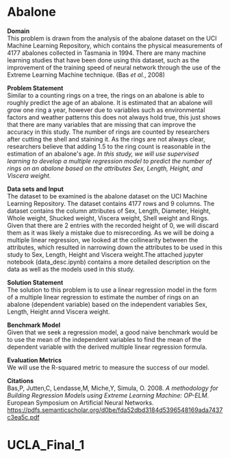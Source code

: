 # Abalone

**Domain**<br/>
This problem is drawn from the analysis of the abalone dataset on the UCI Machine Learning Repository, which contains the physical measurements of 4177 abalones collected in Tasmania in 1994. There are many machine learning studies that have been done using this dataset, such as the improvement of the training speed of neural network through the use of the Extreme Learning Machine technique. (Bas _et al._, 2008)

**Problem Statement**<br/>
 Similar to a counting rings on a tree, the rings on an abalone is able to roughly predict the age of an abalone. It is estimated that an abalone will grow one ring a year, however due to variables such as environmental factors and weather patterns this does not always hold true, this just shows that there are many variables that are missing that can improve the accuracy in this study. The number of rings are counted by researchers after cutting the shell and staining it. As the rings are not always clear, researchers believe that adding 1.5 to the ring count is reasonable in the estimation of an abalone's age. _In this study, we will use supervised learning to develop a multiple regression model to predict the number of rings on an abalone based on the attributes Sex, Length, Height, and Viscera weight._

**Data sets and Input**<br/>
The dataset to be examined is the abalone dataset on the UCI Machine Learning Repository. The dataset contains 4177 rows and 9 columns. The dataset contains the column attributes of Sex, Length, Diameter, Height, Whole weight, Shucked weight, Viscera weight, Shell weight and Rings. Given that there are 2 entries with the recorded height of 0, we will discard them as it was likely a mistake due to misrecording. As we will be doing a multiple linear regression, we looked at the collinearity between the attributes, which resulted in narrowing down the attributes to be used in this study to Sex, Length, Height and Viscera weight.The attached jupyter notebook (data_desc.ipynb) contains a more detailed description on the data as well as the models used in this study.

**Solution Statement**<br/>
The solution to this problem is to use a linear regression model in the form of a multiple linear regression to estimate the number of rings on an abalone (dependent variable) based on the independent variables Sex, Length, Height annd Viscera weight. 

**Benchmark Model**<br/>
Given that we seek a regression model, a good naive benchmark would be to use the mean of the independent variables to find the mean of the dependent variable with the derived multiple linear regression formula.

**Evaluation Metrics**<br/>
We will use the R-squared metric to measure the success of our model.

**Citations**<br/>
Bas,P, Jutten,C, Lendasse,M, Miche,Y, Simula, O. 2008. _A methodology for Building Regression Models using Extreme Learning Machine: OP-ELM_. European Symposium on Artificial Neural Networks.
<https://pdfs.semanticscholar.org/d0be/fda52dbd3184d5396548169ada7437c3ea5c.pdf>
# UCLA_Final_1
